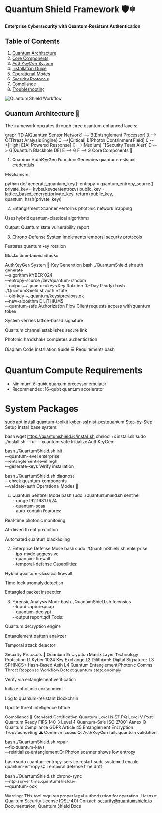 # Quantum Shield Framework 🛡️⚛️
**Enterprise Cybersecurity with Quantum-Resistant Authentication**

## Table of Contents
1. [Quantum Architecture](#quantum-architecture)
2. [Core Components](#core-components)
3. [AuthKeyGen System](#authkeygen-system)
4. [Installation Guide](#installation-guide)
5. [Operational Modes](#operational-modes)
6. [Security Protocols](#security-protocols)
7. [Compliance](#compliance)
8. [Troubleshooting](#troubleshooting)

![Quantum Shield Workflow](https://via.placeholder.com/1200x600.png?text=Quantum+Shield+Architecture)

## Quantum Architecture 🌌
The framework operates through three quantum-enhanced layers:

graph TD
    A[Quantum Sensor Network] --> B(Entanglement Processor)
    B --> C{Threat Analysis Engine}
    C -->|Critical| D[Photon Containment Field]
    C -->|High| E[AI-Powered Response]
    C -->|Medium| F[Security Team Alert]
    D --> G[Quantum Blackhole DB]
    E --> G
    F --> G
Core Components 🧩
1. Quantum AuthKeyGen
Function: Generates quantum-resistant credentials

Mechanism:

python
def generate_quantum_key():
    entropy = quantum_entropy_source()
    private_key = kyber.keygen(entropy)
    public_key = lattice_based_encrypt(private_key)
    return (public_key, quantum_hash(private_key))
    
2. Entanglement Scanner
Performs photonic network mapping

Uses hybrid quantum-classical algorithms

Output: Quantum state vulnerability report

3. Chrono-Defense System
Implements temporal security protocols

Features quantum key rotation

Blocks time-based attacks

AuthKeyGen System 🔑
Key Generation
bash
./QuantumShield.sh auth generate \
    --algorithm KYBER1024 \
    --entropy-source /dev/quantum-random \
    --output ~/.quantum/keys
Key Rotation (Q-Day Ready)
bash
./QuantumShield.sh auth rotate \
    --old-key ~/.quantum/keys/previous.qk \
    --new-algorithm DILITHIUM5 \
    --quantum-safe
Authorization Flow
Client requests access with quantum token

System verifies lattice-based signature

Quantum channel establishes secure link

Photonic handshake completes authentication

Diagram
Code
Installation Guide 💻
Requirements
bash
# Quantum Compute Requirements
- Minimum: 8-qubit quantum processor emulator
- Recommended: 16-qubit quantum accelerator

# System Packages
sudo apt install quantum-toolkit kyber-ssl nist-postquantum
Step-by-Step Setup
Install base system:

bash
wget https://quantumshield.io/install.sh
chmod +x install.sh
sudo ./install.sh --full --quantum-safe
Initialize AuthKeyGen:

bash
./QuantumShield.sh init \
    --quantum-level enterprise \
    --entanglement-level high \
    --generate-keys
Verify installation:

bash
./QuantumShield.sh diagnose \
    --check quantum-components \
    --validate-auth
Operational Modes 🚀
1. Quantum Sentinel Mode
bash
sudo ./QuantumShield.sh sentinel \
    --range 192.168.1.0/24 \
    --quantum-scan \
    --auto-contain
Features:

Real-time photonic monitoring

AI-driven threat prediction

Automated quantum blackholing

2. Enterprise Defense Mode
bash
sudo ./QuantumShield.sh enterprise \
    --ips-mode aggressive \
    --quantum-firewall \
    --temporal-defense
Capabilities:

Hybrid quantum-classical firewall

Time-lock anomaly detection

Entangled packet inspection

3. Forensic Analysis Mode
bash
./QuantumShield.sh forensics \
    --input capture.pcap \
    --quantum-decrypt \
    --output report.qdf
Tools:

Quantum decryption engine

Entanglement pattern analyzer

Temporal attack detector

Security Protocols 🔐
Quantum Encryption Matrix
Layer	Technology	Protection
L1	Kyber-1024	Key Exchange
L2	Dilithium5	Digital Signatures
L3	SPHINCS+	Hash-Based Auth
L4	Quantum Entanglement	Photonic Comms
Threat Response Workflow
Detect quantum state anomaly

Verify via entanglement verification

Initiate photonic containment

Log to quantum-resistant blockchain

Update threat intelligence lattice

Compliance 📜
Standard	Certification	Quantum Level
NIST PQ	Level V	Post-Quantum Ready
FIPS 140-3	Level 4	Quantum-Safe
ISO 27001	Annex Q	Quantum Compliance
GDPR	Article 45	Entanglement Encryption
Troubleshooting ⚠️
Common Issues
Q: AuthKeyGen fails quantum validation

bash
./QuantumShield.sh repair \
    --fix-quantum-keys \
    --reinitialize-entanglement
Q: Photon scanner shows low entropy

bash
sudo quantum-entropy-service restart
sudo systemctl enable quantum-entropy
Q: Temporal defense time drift

bash
./QuantumShield.sh chrono-sync \
    --ntp-server time.quantumshield.io \
    --quantum-lock

 
Warning: This tool requires proper legal authorization for operation.
License: Quantum Security License (QSL-4.0)
Contact: security@quantumshield.io
Documentation: Quantum Shield Docs
